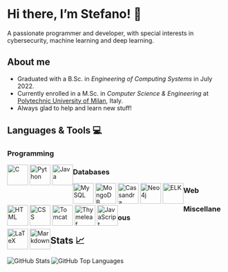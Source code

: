 # Hi there, I’m Stefano! 👋

A passionate programmer and developer, with special interests in cybersecurity, machine learning and deep learning.

## About me

* Graduated with a B.Sc. in _Engineering of Computing Systems_ in July 2022.
* Currently enrolled in a M.Sc. in _Computer Science & Engineering_ at [Polytechnic University of Milan](https://www.polimi.it/), Italy.
* Always glad to help and learn new stuff!

## Languages & Tools :computer:

### Programming

<div style = "float: left;">
<img alt = "C" width = "48px" src = "https://cdn.jsdelivr.net/gh/devicons/devicon/icons/c/c-original.svg">
<img alt = "Python" width = "48px" src = "https://cdn.jsdelivr.net/gh/devicons/devicon/icons/python/python-original.svg">
<img alt = "Java" width = "48px" src = "https://cdn.jsdelivr.net/gh/devicons/devicon/icons/java/java-original.svg">
<!-- <img alt = "Jupyter" width = "48px" src = "https://cdn.jsdelivr.net/gh/devicons/devicon/icons/jupyter/jupyter-original.svg"> -->
</div>

### Databases

<div style = "float: left;">
<img alt = "MySQL" width = "48px" src = "https://cdn.jsdelivr.net/gh/devicons/devicon/icons/mysql/mysql-original.svg">
<img alt = "MongoDB" width = "48px" src = "https://cdn.jsdelivr.net/gh/devicons/devicon/icons/mongodb/mongodb-original.svg">
<img alt = "Cassandra" width = "48px" src = "https://upload.wikimedia.org/wikipedia/commons/5/5e/Cassandra_logo.svg">
<!-- <img alt = "Redis" width = "48px" src = "https://cdn.jsdelivr.net/gh/devicons/devicon/icons/redis/redis-original.svg"> -->
<img alt = "Neo4j" width = "48px" src = "https://cdn.jsdelivr.net/gh/devicons/devicon/icons/neo4j/neo4j-original.svg">
<img alt = "ELK" width = "48px" src = "https://static-www.elastic.co/v3/assets/bltefdd0b53724fa2ce/blt0090c6239e64faf8/62aa0980c949fd5059e8aebc/logo-stack-32-color.svg">
</div>

### Web

<div style = "float: left;">
<img alt = "HTML" width = "48px" src = "https://cdn.jsdelivr.net/gh/devicons/devicon/icons/html5/html5-original.svg">
<img alt = "CSS" width = "48px" src = "https://cdn.jsdelivr.net/gh/devicons/devicon/icons/css3/css3-original.svg">
<img alt = "Tomcat" width = "48px" src = "https://cdn.jsdelivr.net/gh/devicons/devicon/icons/tomcat/tomcat-original.svg">
<img alt = "Thymeleaf" width = "48px" src = "https://www.thymeleaf.org/images/thymeleaf.png">
<img alt = "JavaScript" width = "48px" src = "https://cdn.jsdelivr.net/gh/devicons/devicon/icons/javascript/javascript-original.svg">
</div>

### Miscellaneous

<div style = "float: left;">
<img alt = "LaTeX" width = "48px" src = "https://cdn.jsdelivr.net/gh/devicons/devicon/icons/latex/latex-original.svg">
<img alt = "Markdown" width = "48px" src = "https://cdn.jsdelivr.net/gh/devicons/devicon/icons/markdown/markdown-original.svg">
</div>

## Stats :chart_with_upwards_trend:

<img align = "left" alt = "GitHub Stats" src = "https://github-readme-stats.vercel.app/api?username=BonfantiStefano&show_icons=true">
<img align = "left" alt = "GitHub Top Languages" src = "https://github-readme-stats.vercel.app/api/top-langs/?username=BonfantiStefano">

<!--
**BonfantiStefano/BonfantiStefano** is a ✨ _special_ ✨ repository because its `README.md` (this file) appears on your GitHub profile.

Here are some ideas to get you started:

- 🔭 I’m currently working on ...
- 🌱 I’m currently learning ...
- 👯 I’m looking to collaborate on ...
- 🤔 I’m looking for help with ...
- 💬 Ask me about ...
- 📫 How to reach me: ...
- 😄 Pronouns: ...
- ⚡ Fun fact: ...
-->
